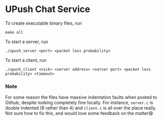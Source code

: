 # UPush Chat Service

To create executable binary files, run
```
make all
```

To start a server, run
```
./upush_server <port> <packet loss probability>
```

To start a client, run
```
./upush_client <nick> <server address> <server port> <packet loss probability> <timeout>
```

### Note
For some reason the files have massive indentation faults when posted to Github, despite looking completely fine locally. For instance, `server.c` is double indented (8 rather than 4) and `client.c` is all over the place really. Not sure how to fix this, and would love some feedback on the matter😄
